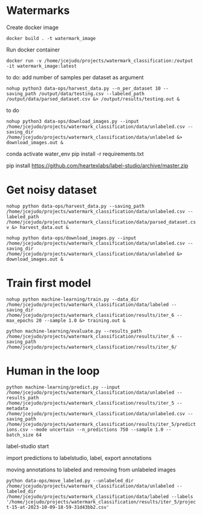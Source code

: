 # Watermarks

Create docker image

`docker build . -t watermark_image`

Run docker container

`docker run -v /home/jcejudo/projects/watermark_classification:/output -it watermark_image:latest`



to do: add number of samples per dataset as argument


`nohup python3 data-ops/harvest_data.py --n_per_dataset 10 --saving_path /output/data/testing.csv --labeled_path /output/data/parsed_dataset.csv &> /output/results/testing.out &`

to do

`nohup python3 data-ops/download_images.py --input /home/jcejudo/projects/watermark_classification/data/unlabeled.csv --saving_dir /home/jcejudo/projects/watermark_classification/data/unlabeled &> download_images.out &`



conda activate water_env
pip install -r requirements.txt

pip install https://github.com/heartexlabs/label-studio/archive/master.zip

# Get noisy dataset

`nohup python data-ops/harvest_data.py --saving_path /home/jcejudo/projects/watermark_classification/data/unlabeled.csv --labeled_path /home/jcejudo/projects/watermark_classification/data/parsed_dataset.csv &> harvest_data.out &`

`nohup python data-ops/download_images.py --input /home/jcejudo/projects/watermark_classification/data/unlabeled.csv --saving_dir /home/jcejudo/projects/watermark_classification/data/unlabeled &> download_images.out &`



# Train first model

`nohup python machine-learning/train.py --data_dir /home/jcejudo/projects/watermark_classification/data/labeled --saving_dir /home/jcejudo/projects/watermark_classification/results/iter_6 --max_epochs 20 --sample 1.0 &> training.out &`

`python machine-learning/evaluate.py --results_path /home/jcejudo/projects/watermark_classification/results/iter_6 --saving_path /home/jcejudo/projects/watermark_classification/results/iter_6/`

# Human in the loop


`python machine-learning/predict.py --input /home/jcejudo/projects/watermark_classification/data/unlabeled --results_path /home/jcejudo/projects/watermark_classification/results/iter_5 --metadata /home/jcejudo/projects/watermark_classification/data/unlabeled.csv --saving_path /home/jcejudo/projects/watermark_classification/results/iter_5/predictions.csv --mode uncertain --n_predictions 750 --sample 1.0 --batch_size 64`

label-studio start

import predictions to labelstudio, label, export annotations


moving annotations to labeled and removing from unlabeled images

`python data-ops/move_labeled.py --unlabeled_dir /home/jcejudo/projects/watermark_classification/data/unlabeled --labeled_dir /home/jcejudo/projects/watermark_classification/data/labeled --labels '/home/jcejudo/projects/watermark_classification/results/iter_5/project-15-at-2023-10-09-18-59-31d43bb2.csv'`














